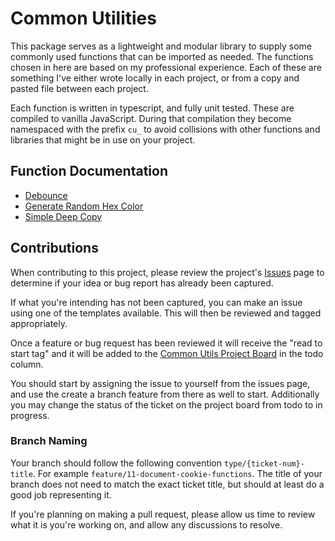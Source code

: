 # Common Utilities

This package serves as a lightweight and modular library to supply some commonly used functions that can be imported as needed. The functions chosen in here are based on my professional experience. Each of these are something I've either wrote locally in each project, or from a copy and pasted file between each project.

Each function is written in typescript, and fully unit tested. These are compiled to vanilla JavaScript. During that compilation they become namespaced with the prefix `cu_` to avoid collisions with other functions and libraries that might be in use on your project.

## Function Documentation

- [Debounce](/src/debounce/)
- [Generate Random Hex Color](/src/generate-random-hex-color/)
- [Simple Deep Copy](/src/simple-deep-copy/)

## Contributions

When contributing to this project, please review the project's [Issues](https://github.com/agriffi10/common-utils/issues) page to determine if your idea or bug report has already been captured.

If what you're intending has not been captured, you can make an issue using one of the templates available. This will then be reviewed and tagged appropriately.

Once a feature or bug request has been reviewed it will receive the "read to start tag" and it will be added to the [Common Utils Project Board](https://github.com/users/agriffi10/projects/3/views/1) in the todo column. 

You should start by assigning the issue to yourself from the issues page, and use the create a branch feature from there as well to start. Additionally you may change the status of the ticket on the project board from todo to in progress.

### Branch Naming

Your branch should follow the following convention `type/{ticket-num}-title`. For example `feature/11-document-cookie-functions`. The title of your branch does not need to match the exact ticket title, but should at least do a good job representing it.


If you're planning on making a pull request, please allow us time to review what it is you're working on, and allow any discussions to resolve.

